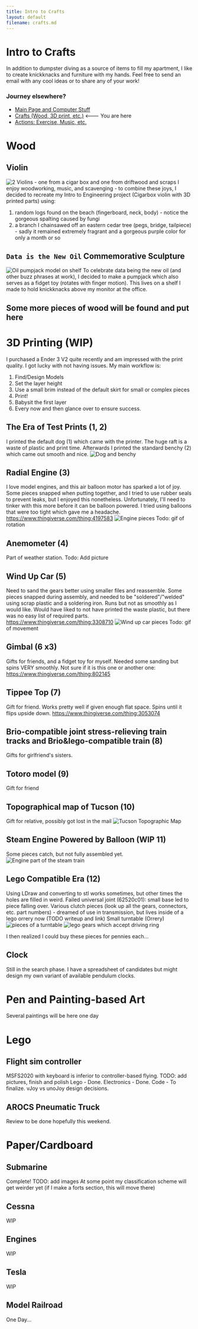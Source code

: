 ```yaml
---
title: Intro to Crafts
layout: default
filename: crafts.md
--- 
```


# Intro to Crafts
In addition to dumpster diving as a source of items to fill my apartment, I like to create knickknacks and furniture with my hands.  Feel free to send an email with any cool ideas or to share any of your work!

### Journey elsewhere?
* [Main Page and Computer Stuff](https://nke5ka.github.io/)
* [Crafts (Wood, 3D print, etc.)](https://nke5ka.github.io/crafts) <--- You are here
* [Actions: Exercise, Music, etc.](https://nke5ka.github.io/thingsthatleavenoproof)

# Wood

## Violin
![2 Violins - one from a cigar box and one from driftwood and scraps](/img/CRAFT_violins.jpg)
I enjoy woodworking, music, and scavenging - to combine these joys, I decided to recreate my Intro to Engineering project (Cigarbox violin with 3D printed parts) using:
1. random logs found on the beach (fingerboard, neck, body) - notice the gorgeous spalting caused by fungi
2. a branch I chainsawed off an eastern cedar tree (pegs, bridge, tailpiece) - sadly it remained extremely fragrant and a gorgeous purple color for only a month or so

## `Data is the New Oil` Commemorative Sculpture
![Oil pumpjack model on shelf](/img/CRAFT_dataIsNewOil.jpg)
To celebrate data being the new oil (and other buzz phrases at work), I decided to make a pumpjack which also serves as a fidget toy (rotates with finger motion).  This lives on a shelf I made to hold knickknacks above my monitor at the office.

## Some more pieces of wood will be found and put here


# 3D Printing (WIP)
I purchased a Ender 3 V2 quite recently and am impressed with the print quality.  I got lucky with not having issues.
My main workflow is:
1. Find/Design Models
2. Set the layer height
3. Use a small brim instead of the default skirt for small or complex pieces
4. Print!
5. Babysit the first layer
6. Every now and then glance over to ensure success.

## The Era of Test Prints (1, 2)
I printed the default dog (1) which came with the printer.  The huge raft is a waste of plastic and print time.  Afterwards I printed the standard benchy (2) which came out smooth and nice.
![Dog and benchy](/img/01_02_dogbench.jpg)

## Radial Engine (3)
I love model engines, and this air balloon motor has sparked a lot of joy.  Some pieces snapped when putting together, and I tried to use rubber seals to prevent leaks, but I enjoyed this nonetheless.  Unfortunately, I'll need to tinker with this more before it can be balloon powered.  I tried using balloons that were too tight which gave me a headache.
<https://www.thingiverse.com/thing:4197583>
![Engine pieces](/img/03_enginepieces.jpg)
Todo: gif of rotation

## Anemometer (4)
Part of weather station.
Todo: Add picture

## Wind Up Car (5)
Need to sand the gears better using smaller files and reassemble.  Some pieces snapped during assembly, and needed to be "soldered"/"welded" using scrap plastic and a soldering iron.  Runs but not as smoothly as I would like.  Would have liked to not have printed the waste plastic, but there was no easy list of required parts.
<https://www.thingiverse.com/thing:3308710>
![Wind up car pieces](/img/05_windupcarpieces.jpg)
Todo: gif of movement

## Gimbal (6 x3)
Gifts for friends, and a fidget toy for myself.  Needed some sanding but spins VERY smoothly.
Not sure if it is this one or another one: <https://www.thingiverse.com/thing:802145>

## Tippee Top (7)
Gift for friend.  Works pretty well if given enough flat space.  Spins until it flips upside down.
<https://www.thingiverse.com/thing:3053074>

## Brio-compatible joint stress-relieving train tracks and Brio&lego-compatible train (8)
Gifts for girlfriend's sisters.

## Totoro model (9)
Gift for friend

## Topographical map of Tucson (10)
Gift for relative, possibly got lost in the mail
![Tucson Topographic Map](/img/10_topotucson.jpg)

## Steam Engine Powered by Balloon (WIP 11)
Some pieces catch, but not fully assembled yet.
![Engine part of the steam train](/img/11_steamtrain.jpg)

## Lego Compatible Era (12)
Using LDraw and converting to stl works sometimes, but other times the holes are filled in weird.
Failed universal joint (62520c01): small base led to piece falling over.
Various clutch pieces (look up all the gears, connectors, etc. part numbers) - dreamed of use in transmission, but lives inside of a lego orrery now (TODO writeup and link)
Small turntable (Orrery)
![pieces of a turntable](/img/12_gears.jpg)
![lego gears which accept driving ring](/img/12_turntable.jpg)

I then realized I could buy these pieces for pennies each...

## Clock
Still in the search phase.  I have a spreadsheet of candidates but might design my own variant of available pendulum clocks.

# Pen and Painting-based Art
Several paintings will be here one day

# Lego

## Flight sim controller
MSFS2020 with keyboard is inferior to controller-based flying.
TODO: add pictures, finish and polish
Lego - Done.
Electronics - Done.
Code - To finalize.
vJoy vs unoJoy design decisions.

## AROCS Pneumatic Truck
Review to be done hopefully this weekend.

# Paper/Cardboard

## Submarine
Complete! TODO: add images
At some point my classification scheme will get weirder yet (if I make a forts section, this will move there)

## Cessna
WIP

## Engines
WIP

## Tesla
WIP

## Model Railroad
One Day...